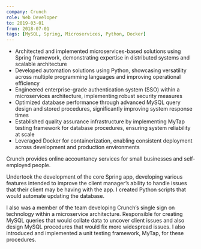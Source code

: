 ```yaml
---
company: Crunch
role: Web Developer
to: 2019-03-01
from: 2018-07-01
tags: [MySQL, Spring, Microservices, Python, Docker]
---
```


<!--action-points-->

- Architected and implemented microservices-based solutions using Spring framework, demonstrating expertise in distributed systems and scalable architecture
- Developed automation solutions using Python, showcasing versatility across multiple programming languages and improving operational efficiency
- Engineered enterprise-grade authentication system (SSO) within a microservices architecture, implementing robust security measures
- Optimized database performance through advanced MySQL query design and stored procedures, significantly improving system response times
- Established quality assurance infrastructure by implementing MyTap testing framework for database procedures, ensuring system reliability at scale
- Leveraged Docker for containerization, enabling consistent deployment across development and production environments

<!--full-description-->

Crunch provides online accountancy services for small businesses and self-employed people.

Undertook the development of the core Spring app, developing various features intended to improve the client manager’s ability to handle issues that their client may be having with the app. I created Python scripts that would automate updating the database.

I also was a member of the team developing Crunch’s single sign on technology within a microservice architecture. Responsible for creating MySQL queries that would collate data to uncover client issues and also design MySQL procedures that would fix more widespread issues. I also introduced and implemented a unit testing framework, MyTap, for these procedures.
